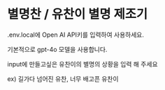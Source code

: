 # 별명찬 / 유찬이 별명 제조기

.env.local에 Open AI API키를 입력하여 사용하세요.

기본적으로 gpt-4o 모델을 사용합니다.

input에 만들고싶은 유찬이의 별명의 상황을 입력 해 주세요

ex) 길가다 넘어진 유찬, 너무 배고픈 유찬이 



